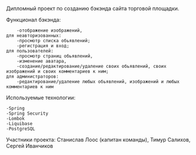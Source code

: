 Дипломный проект по созданию бэкэнда сайта торговой площадки.

Функционал бэкэнда:

        -отображение изображений,
    для неавторизованных:
        -просмотр списка обьявлений;
        -регистрация и вход;
    для пользователей:
        -просмотр страниц обьявлений,
        -изменение аватара,
        -создание/редактирование/удаление своих обьявлений, своих изображений и своих комментариев к ним;
    для администраторов:
        -редактирование/удаление любых обьявлений, изображений и любых комментариев к ним

Используемые технологии:

    -Spring
    -Spring Security
    -Lombok
    -Liquibase
    -PostgreSQL

Участники проекта:
    Станислав Лоос (капитан команды),
    Тимур Салихов,
    Сергей Иванчиков